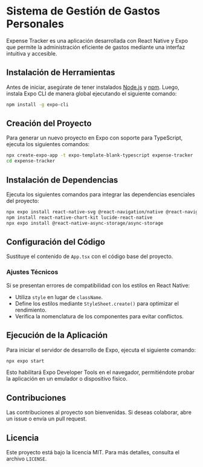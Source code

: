 # Sistema de Gestión de Gastos Personales

Expense Tracker es una aplicación desarrollada con React Native y Expo que permite la administración eficiente de gastos mediante una interfaz intuitiva y accesible.

## Instalación de Herramientas

Antes de iniciar, asegúrate de tener instalados [Node.js](https://nodejs.org/) y [npm](https://www.npmjs.com/). Luego, instala Expo CLI de manera global ejecutando el siguiente comando:

```sh
npm install -g expo-cli
```

## Creación del Proyecto

Para generar un nuevo proyecto en Expo con soporte para TypeScript, ejecuta los siguientes comandos:

```sh
npx create-expo-app -t expo-template-blank-typescript expense-tracker
cd expense-tracker
```

## Instalación de Dependencias

Ejecuta los siguientes comandos para integrar las dependencias esenciales del proyecto:

```sh
npx expo install react-native-svg @react-navigation/native @react-navigation/bottom-tabs react-native-safe-area-context react-native-screens
npm install react-native-chart-kit lucide-react-native
npx expo install @react-native-async-storage/async-storage
```

## Configuración del Código

Sustituye el contenido de `App.tsx` con el código base del proyecto.

### Ajustes Técnicos

Si se presentan errores de compatibilidad con los estilos en React Native:

- Utiliza `style` en lugar de `className`.
- Define los estilos mediante `StyleSheet.create()` para optimizar el rendimiento.
- Verifica la nomenclatura de los componentes para evitar conflictos.

## Ejecución de la Aplicación

Para iniciar el servidor de desarrollo de Expo, ejecuta el siguiente comando:

```sh
npx expo start
```

Esto habilitará Expo Developer Tools en el navegador, permitiéndote probar la aplicación en un emulador o dispositivo físico.

## Contribuciones

Las contribuciones al proyecto son bienvenidas. Si deseas colaborar, abre un issue o envía un pull request.

## Licencia

Este proyecto está bajo la licencia MIT. Para más detalles, consulta el archivo `LICENSE`.

